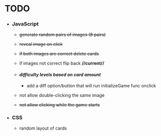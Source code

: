# TODO

-  ### JavaScript

	+  ~~generate random pairs of images (8 pairs)~~

	+  ~~reveal image on click~~

	+ ~~if both images are correct delete cards~~

	+ if images not correct flip back **//current//**

	+  #### *difficulty levels based on card amount*
      	+  add a diff option/button that will run initializeGame func onclick
	
	+  not allow double-clicking the same image
	
	+  ~~not allow clicking while the game starts~~

- ### CSS
	+ random layout of cards